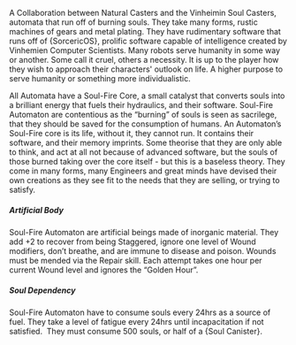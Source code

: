 
A Collaboration between Natural Casters and the Vinheimin Soul Casters, automata that run off of burning souls. They take many forms, rustic machines of gears and metal plating. They have rudimentary software that runs off of {SorcericOS}, prolific software capable of intelligence created by Vinhemien Computer Scientists. Many robots serve humanity in some way or another. Some call it cruel, others a necessity. It is up to the player how they wish to approach their characters' outlook on life. A higher purpose to serve humanity or something more individualistic.

All Automata have a Soul-Fire Core, a small catalyst that converts souls into a brilliant energy that fuels their hydraulics, and their software. Soul-Fire Automaton are contentious as the “burning” of souls is seen as sacrilege, that they should be saved for the consumption of humans. An Automaton’s Soul-Fire core is its life, without it, they cannot run. It contains their software, and their memory imprints. Some theorise that they are only able to think, and act at all not because of advanced software, but the souls of those burned taking over the core itself - but this is a baseless theory. They come in many forms, many Engineers and great minds have devised their own creations as they see fit to the needs that they are selling, or trying to satisfy.

##### Artificial Body
Soul-Fire Automaton are artificial beings made of inorganic material. They add +2 to recover from being Staggered, ignore one level of Wound modifiers, don’t breathe, and are immune to disease and poison. Wounds must be mended via the Repair skill. Each attempt takes one hour per current Wound level and ignores the “Golden Hour”. 

##### Soul Dependency
Soul-Fire Automaton have to consume souls every 24hrs as a source of fuel. They take a level of fatigue every 24hrs until incapacitation if not satisfied.  They must consume 500 souls, or half of a {Soul Canister}.